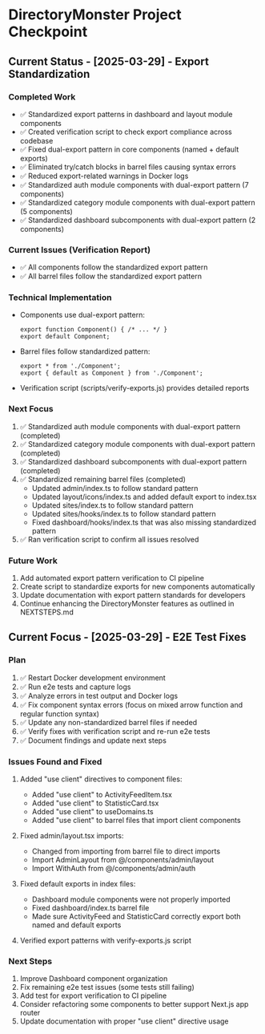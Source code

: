 # DirectoryMonster Project Checkpoint

## Current Status - [2025-03-29] - Export Standardization

### Completed Work
- ✅ Standardized export patterns in dashboard and layout module components
- ✅ Created verification script to check export compliance across codebase
- ✅ Fixed dual-export pattern in core components (named + default exports)
- ✅ Eliminated try/catch blocks in barrel files causing syntax errors
- ✅ Reduced export-related warnings in Docker logs
- ✅ Standardized auth module components with dual-export pattern (7 components)
- ✅ Standardized category module components with dual-export pattern (5 components)
- ✅ Standardized dashboard subcomponents with dual-export pattern (2 components)

### Current Issues (Verification Report)
- ✅ All components follow the standardized export pattern
- ✅ All barrel files follow the standardized export pattern

### Technical Implementation
- Components use dual-export pattern:
  ```tsx
  export function Component() { /* ... */ }
  export default Component;
  ```
- Barrel files follow standardized pattern:
  ```tsx
  export * from './Component';
  export { default as Component } from './Component';
  ```
- Verification script (scripts/verify-exports.js) provides detailed reports

### Next Focus
1. ✅ Standardized auth module components with dual-export pattern (completed)
2. ✅ Standardized category module components with dual-export pattern (completed)
3. ✅ Standardized dashboard subcomponents with dual-export pattern (completed)
4. ✅ Standardized remaining barrel files (completed)
   - Updated admin/index.ts to follow standard pattern
   - Updated layout/icons/index.ts and added default export to index.tsx
   - Updated sites/index.ts to follow standard pattern
   - Updated sites/hooks/index.ts to follow standard pattern
   - Fixed dashboard/hooks/index.ts that was also missing standardized pattern
5. ✅ Ran verification script to confirm all issues resolved

### Future Work
1. Add automated export pattern verification to CI pipeline
2. Create script to standardize exports for new components automatically
3. Update documentation with export pattern standards for developers
4. Continue enhancing the DirectoryMonster features as outlined in NEXTSTEPS.md

## Current Focus - [2025-03-29] - E2E Test Fixes

### Plan
1. ✅ Restart Docker development environment
2. ✅ Run e2e tests and capture logs
3. ✅ Analyze errors in test output and Docker logs
4. ✅ Fix component syntax errors (focus on mixed arrow function and regular function syntax)
5. ✅ Update any non-standardized barrel files if needed
6. ✅ Verify fixes with verification script and re-run e2e tests
7. ✅ Document findings and update next steps

### Issues Found and Fixed
1. Added "use client" directives to component files:
   - Added "use client" to ActivityFeedItem.tsx
   - Added "use client" to StatisticCard.tsx
   - Added "use client" to useDomains.ts
   - Added "use client" to barrel files that import client components

2. Fixed admin/layout.tsx imports:
   - Changed from importing from barrel file to direct imports
   - Import AdminLayout from @/components/admin/layout
   - Import WithAuth from @/components/admin/auth

3. Fixed default exports in index files:
   - Dashboard module components were not properly imported
   - Fixed dashboard/index.ts barrel file
   - Made sure ActivityFeed and StatisticCard correctly export both named and default exports

4. Verified export patterns with verify-exports.js script

### Next Steps
1. Improve Dashboard component organization
2. Fix remaining e2e test issues (some tests still failing)
3. Add test for export verification to CI pipeline
4. Consider refactoring some components to better support Next.js app router
5. Update documentation with proper "use client" directive usage